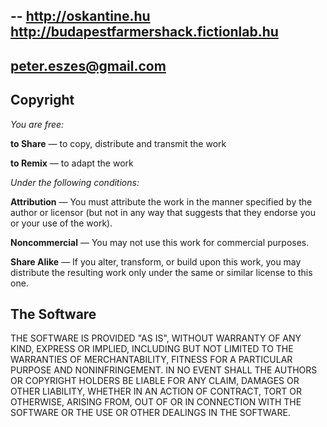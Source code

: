 --
http://oskantine.hu
http://budapestfarmershack.fictionlab.hu
--
peter.eszes@gmail.com
--

## Copyright

*You are free:*

**to Share** — to copy, distribute and transmit the work

**to Remix** — to adapt the work

*Under the following conditions:*

**Attribution** — You must attribute the work in the manner specified by the author or licensor (but not in any way that suggests that they endorse you or your use of the work).

**Noncommercial** — You may not use this work for commercial purposes.

**Share Alike** — If you alter, transform, or build upon this work, you may distribute the resulting work only under the same or similar license to this one.

## The Software

THE SOFTWARE IS PROVIDED "AS IS", WITHOUT WARRANTY OF ANY KIND, EXPRESS OR IMPLIED, INCLUDING BUT NOT LIMITED TO THE WARRANTIES OF MERCHANTABILITY, FITNESS FOR A PARTICULAR PURPOSE AND NONINFRINGEMENT. IN NO EVENT SHALL THE AUTHORS OR COPYRIGHT HOLDERS BE LIABLE FOR ANY CLAIM, DAMAGES OR OTHER LIABILITY, WHETHER IN AN ACTION OF CONTRACT, TORT OR OTHERWISE, ARISING FROM, OUT OF OR IN CONNECTION WITH THE SOFTWARE OR THE USE OR OTHER DEALINGS IN THE SOFTWARE.